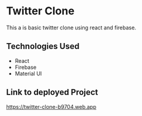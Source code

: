 # Twitter Clone

This a is basic twitter clone using react and firebase.

## Technologies Used
* React
* Firebase
* Material UI

## Link to deployed Project
https://twitter-clone-b9704.web.app